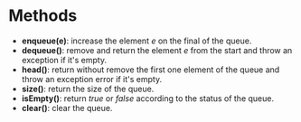 # Methods
* **enqueue(e)**: increase the element _e_ on the final of the queue.
* **dequeue()**: remove and return the element _e_ from the start and throw an exception if it's empty.
* **head()**: return without remove the first one element of the queue and throw an exception error if it's empty.
* **size()**: return the size of the queue.
* **isEmpty()**: return _true_ or _false_ according to the status of the queue.
* **clear()**: clear the queue.
